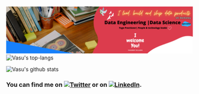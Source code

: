 <img src="https://github.com/VasudevKillada/VasudevKillada/blob/main/github.png" alt="banner that says Vasudev Killada - data scientist, data engineer, yogi"><br>
![Vasu's top-langs](https://github-readme-stats.vercel.app/api/top-langs?username=VasudevKillada&show_icons=true&theme=radical)

![Vasu's github stats](https://github-readme-stats.vercel.app/api?username=VasudevKillada&show_icons=true&theme=radical)

<!-- Actual text -->

### You can find me on [![Twitter][1.2]][1] or on [![LinkedIn][2.2]][2].

<!-- Icons -->

[1.2]: http://i.imgur.com/wWzX9uB.png (twitter icon without padding)
[2.2]: https://raw.githubusercontent.com/MartinHeinz/MartinHeinz/master/linkedin-3-16.png (LinkedIn icon without padding)

<!-- Links to your social media accounts -->

[1]: https://twitter.com/VasudevKillada
[2]: https://www.linkedin.com/in/VasudevKilada/
